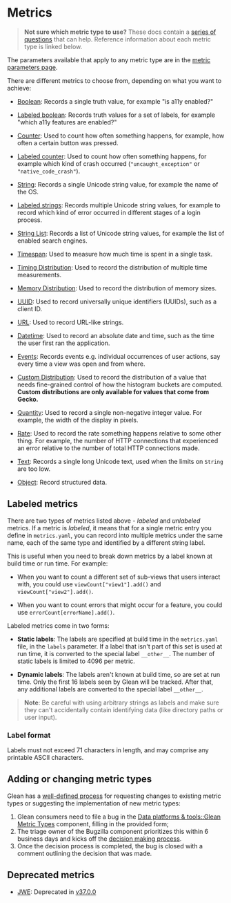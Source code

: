 # Metrics

> **Not sure which metric type to use?** These docs contain a [series of questions](../../user/metrics/adding-new-metrics.html#choosing-a-metric-type) that can help. Reference information about each metric type is linked below.

The parameters available that apply to any metric type are in the [metric parameters page](../yaml/index.html).

There are different metrics to choose from, depending on what you want to achieve:

* [Boolean](boolean.md): Records a single truth value, for example "is a11y enabled?"

* [Labeled boolean](labeled_booleans.md): Records truth values for a set of labels, for example "which a11y features are enabled?"

* [Counter](counter.md): Used to count how often something happens, for example, how often a certain button was pressed.

* [Labeled counter](labeled_counters.md): Used to count how often something happens, for example which kind of crash occurred (`"uncaught_exception"` or `"native_code_crash"`).

* [String](string.md): Records a single Unicode string value, for example the name of the OS.

* [Labeled strings](labeled_strings.md): Records multiple Unicode string values, for example to record which kind of error occurred in different stages of a login process.

* [String List](string_list.md): Records a list of Unicode string values, for example the list of enabled search engines.

* [Timespan](timespan.md): Used to measure how much time is spent in a single task.

* [Timing Distribution](timing_distribution.md): Used to record the distribution of multiple time measurements.

* [Memory Distribution](memory_distribution.md): Used to record the distribution of memory sizes.

* [UUID](uuid.md): Used to record universally unique identifiers (UUIDs), such as a client ID.

* [URL](url.md): Used to record URL-like strings.

* [Datetime](datetime.md): Used to record an absolute date and time, such as the time the user first ran the application.

* [Events](event.md): Records events e.g. individual occurrences of user actions, say every time a view was open and from where.

* [Custom Distribution](custom_distribution.md): Used to record the distribution of a value that needs fine-grained control of how the histogram buckets are computed.  **Custom distributions are only available for values that come from Gecko.**

* [Quantity](quantity.md): Used to record a single non-negative integer value. For example, the width of the display in pixels.

* [Rate](rate.md): Used to record the rate something happens relative to some other thing.
  For example, the number of HTTP connections that experienced an error relative to the number of total HTTP connections made.

* [Text](text.md): Records a single long Unicode text, used when the limits on `String` are too low.

* [Object](object.md): Record structured data.

## Labeled metrics

There are two types of metrics listed above - *labeled* and *unlabeled* metrics. If a metric is *labeled*, it means that for a single metric entry you define in `metrics.yaml`, you can record into multiple metrics under the same name, each of the same type and identified by a different string label.

This is useful when you need to break down metrics by a label known at build time or run time. For example:

- When you want to count a different set of sub-views that users interact with, you could use `viewCount["view1"].add()` and `viewCount["view2"].add()`.

- When you want to count errors that might occur for a feature, you could use `errorCount[errorName].add()`.

Labeled metrics come in two forms:

- **Static labels**: The labels are specified at build time in the `metrics.yaml` file, in the `labels` parameter.
  If a label that isn't part of this set is used at run time, it is converted to the special label `__other__`.
  The number of static labels is limited to 4096 per metric.

- **Dynamic labels**: The labels aren't known at build time, so are set at run time.
  Only the first 16 labels seen by Glean will be tracked. After that, any additional labels are converted to the special label `__other__`.

> **Note**: Be careful with using arbitrary strings as labels and make sure they can't accidentally contain identifying data (like directory paths or user input).

### Label format

Labels must not exceed 71 characters in length, and may comprise any printable ASCII characters.

## Adding or changing metric types
Glean has a [well-defined process](https://wiki.mozilla.org/Glean/Adding_or_changing_Glean_metric_types) for requesting changes to existing metric types or suggesting the implementation of new metric types:

1.  Glean consumers need to file a bug in the [Data platforms & tools::Glean Metric Types](https://bugzilla.mozilla.org/enter_bug.cgi?product=Data%20Platform%20and%20Tools&component=Glean%20Metric%20Types) component, filling in the provided form;
2.  The triage owner of the Bugzilla component prioritizes this within 6 business days and kicks off the [decision making process](https://wiki.mozilla.org/Glean/Adding_or_changing_Glean_metric_types#The_decision_making_process).
3.  Once the decision process is completed, the bug is closed with a comment outlining the decision that was made.


## Deprecated metrics

- [JWE](https://docs.google.com/document/d/1nntNIiE6braTGzoKf-lx21OVDd8ssyeIeJu3jnQQfEE/edit?usp=sharing): Deprecated in [v37.0.0](https://github.com/mozilla/glean/blob/main/CHANGELOG.md#v3700-2021-04-30)
